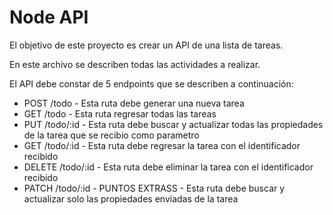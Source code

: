 # Node API

El objetivo de este proyecto es crear un API de una lista de tareas.

En este archivo se describen todas las actividades a realizar.

El API debe constar de 5 endpoints que se describen a continuación:

* POST /todo - Esta ruta debe generar una nueva tarea
* GET /todo - Esta ruta regresar todas las tareas
* PUT /todo/:id - Esta ruta debe buscar y actualizar todas las propiedades de la tarea que se recibio como parametro
* GET /todo/:id - Esta ruta debe regresar la tarea con el identificador recibido
* DELETE /todo/:id - Esta ruta debe eliminar la tarea con el identificador recibido
* PATCH /todo/:id - PUNTOS EXTRASS - Esta ruta debe buscar y actualizar solo las propiedades enviadas de la tarea 


